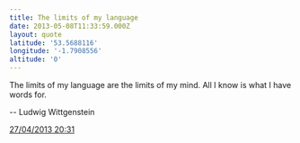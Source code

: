 ```yaml
---
title: The limits of my language
date: 2013-05-08T11:33:59.000Z
layout: quote
latitude: '53.5688116'
longitude: '-1.7908556'
altitude: '0'
---
```

The limits of my language are the limits of my mind. All I know is what I have words for.

-- Ludwig Wittgenstein

[27/04/2013 20:31](https://twitter.com/AdviceToWriters/status/328229897594097664)
